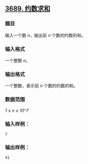 ## [3689. 约数求和](https://www.acwing.com/problem/content/3692/)

### 题目

输入一个数 *n*，输出前 *n* 个数的约数的和。

### 输入格式

一个整数 *n*。

### 输出格式

一个整数，表示前 *n* 个数的约数的和。

### 数据范围

*1 ≤ n ≤ 10^7*

### 输入样例：

```
7
```

### 输出样例：

```
41
```
